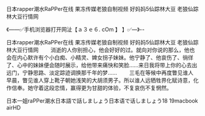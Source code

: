 日本rapper潮水RaPPer在线
果冻传媒老狼自制视频
好妈妈5仙踪林大豆
老狼仙踪林大豆行情网


《——✅手机浏览器打开网沚【ａ３ｅ６. cOm 】 】✅—》--

日本rapper潮水RaPPer在线
果冻传媒老狼自制视频
好妈妈5仙踪林大豆
老狼仙踪林大豆行情网
　　消逝的人你别担心，他会好好的过。就向对你说的那么，他也会在内心默许有个小白痴、小精灵、婢女拐子妹妹。他宁静了、他哀伤了、徜徉了、心中的妹妹便会随时展示，给他带来痛快和笑脸……来日我将带上你的心去出远门，宁静思路、淡定踪迹调换那千年的梦……
　　三毛在等候中再度瞥见谁人早晨，瞥见谁人穿上靴子朝她浅笑的大胡须男子。所以谁人远牺牲界化赋诗意，化作信奉。她守着这段恋情，赢得更为甘甜的体验，不复哀伤不复惘然。





日本一姐raPPer潮水日本語で話しましょう日本语で话しましょう18 19macbook airHD
